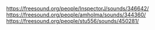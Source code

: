 https://freesound.org/people/InspectorJ/sounds/346642/
https://freesound.org/people/amholma/sounds/344360/
https://freesound.org/people/stu556/sounds/450281/
